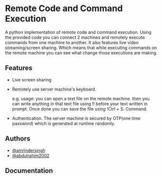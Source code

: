 
# Remote Code and Command Execution

A python implementation of remote code and command execution. Using the provided code you can connect 2 machines and remotely execute commands from one machine to another. It also features live video streaming/screen sharing. Which means that while executing commands on the remote machine you can see what change those executions are making.




## Features

* Live screen sharing
* Remotely use server machine's keyboard. 

    e.g. usage: you can open a text file on the remote machine. then you can write anything in that text file using !! before your text written in prompt. Once done you can save the file using !Ctrl + S. Command.

* Authentication. The server machine is secured by OTP(one time password) which is generated at runtime randomly.
## Authors

- [@amrindersingh](co20305@ccet.ac.in)
- [@abdulrahim2002](co20301@ccet.ac.in)


## Documentation


